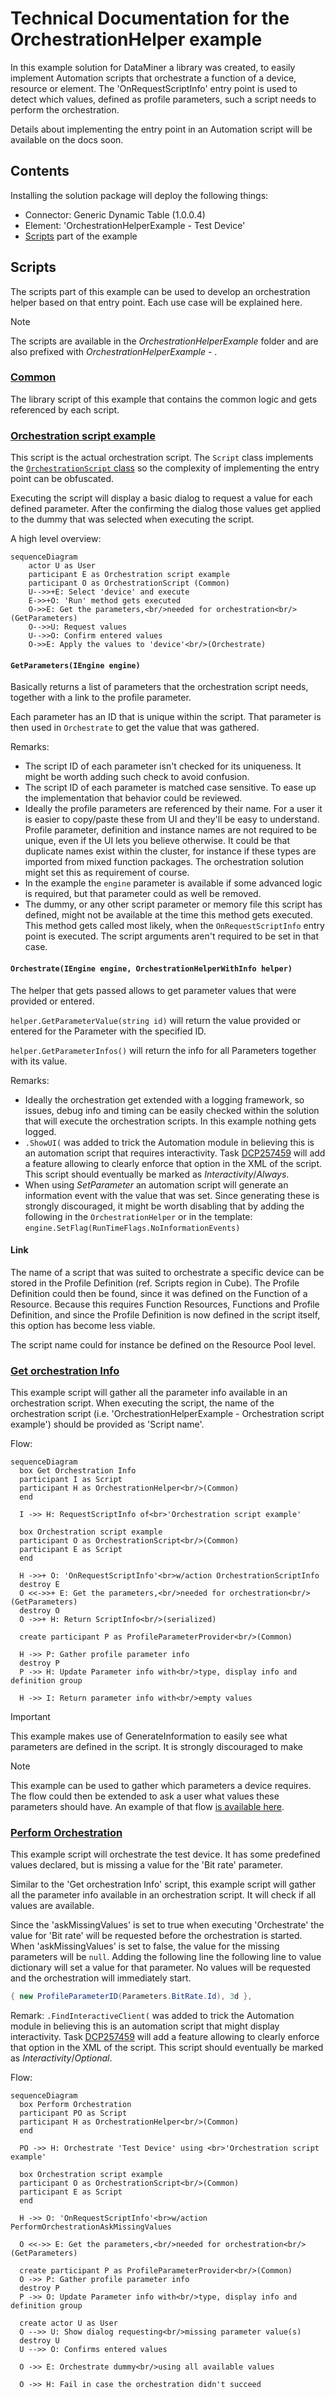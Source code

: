 # Technical Documentation for the OrchestrationHelper example

In this example solution for DataMiner a library was created, to easily implement Automation scripts that orchestrate a function of a device, resource or element. The 'OnRequestScriptInfo' entry point is used to detect which values, defined as profile parameters, such a script needs to perform the orchestration.

Details about implementing the entry point in an Automation script will be available on the docs soon.

## Contents

Installing the solution package will deploy the following things:

- Connector: Generic Dynamic Table (1.0.0.4)
- Element: 'OrchestrationHelperExample - Test Device'
- [Scripts](#scripts) part of the example

## Scripts

The scripts part of this example can be used to develop an orchestration helper based on that entry point. Each use case will be explained here.

> [!NOTE]
> The scripts are available in the *OrchestrationHelperExample* folder and are also prefixed with <em>OrchestrationHelperExample - </em>.

### [Common](/OrchestrationHelperExample.Common)

The library script of this example that contains the common logic and gets referenced by each script.

### [Orchestration script example](/OrchestrationHelperExample%20-%20Orchestration%20script%20example/OrchestrationHelperExample%20-%20Orchestration%20script%20example.cs)

This script is the actual orchestration script. The `Script` class implements the [`OrchestrationScript` class](OrchestrationHelperExampleShared/Helpers/OrchestrationScript.cs) so the complexity of implementing the entry point can be obfuscated.

Executing the script will display a basic dialog to request a value for each defined parameter. After the confirming the dialog those values get applied to the dummy that was selected when executing the script.

A high level overview:

```mermaid
sequenceDiagram
    actor U as User
    participant E as Orchestration script example
    participant O as OrchestrationScript (Common)
    U-->>+E: Select 'device' and execute
    E->>+O: 'Run' method gets executed
    O->>E: Get the parameters,<br/>needed for orchestration<br/>(GetParameters)
    O-->>U: Request values
    U-->>O: Confirm entered values
    O->>E: Apply the values to 'device'<br/>(Orchestrate)
```

#### `GetParameters(IEngine engine)`

Basically returns a list of parameters that the orchestration script needs, together with a link to the profile parameter.

Each parameter has an ID that is unique within the script. That parameter is then used in `Orchestrate` to get the value that was gathered.

Remarks:

- The script ID of each parameter isn't checked for its uniqueness. It might be worth adding such check to avoid confusion.
- The script ID of each parameter is matched case sensitive. To ease up the implementation that behavior could be reviewed.
- Ideally the profile parameters are referenced by their name. For a user it is easier to copy/paste these from UI and they'll be easy to understand. Profile parameter, definition and instance names are not required to be unique, even if the UI lets you believe otherwise. It could be that duplicate names exist within the cluster, for instance if these types are imported from mixed function packages. The orchestration solution might set this as requirement of course.
- In the example the `engine` parameter is available if some advanced logic is required, but that parameter could as well be removed.
- The dummy, or any other script parameter or memory file this script has defined, might not be available at the time this method gets executed. This method gets called most likely, when the `OnRequestScriptInfo` entry point is executed. The script arguments aren't required to be set in that case.

#### `Orchestrate(IEngine engine, OrchestrationHelperWithInfo helper)`

The helper that gets passed allows to get parameter values that were provided or entered.

`helper.GetParameterValue(string id)` will return the value provided or entered for the Parameter with the specified ID.

`helper.GetParameterInfos()` will return the info for all Parameters together with its value.

Remarks:

- Ideally the orchestration get extended with a logging framework, so issues, debug info and timing can be easily checked within the solution that will execute the orchestration scripts. In this example nothing gets logged.
- `.ShowUI(` was added to trick the Automation module in believing this is an automation script that requires interactivity. Task [DCP257459](https://collaboration.dataminer.services/task/257459) will add a feature allowing to clearly enforce that option in the XML of the script. This script should eventually be marked as *Interactivity*/*Always*.
- When using *SetParameter* an automation script will generate an information event with the value that was set. Since generating these is strongly discouraged, it might be worth disabling that by adding the following in the `OrchestrationHelper` or in the template:
`engine.SetFlag(RunTimeFlags.NoInformationEvents)`

#### Link

The name of a script that was suited to orchestrate a specific device can be stored in the Profile Definition (ref. Scripts region in Cube). The Profile Definition could then be found, since it was defined on the Function of a Resource. Because this requires Function Resources, Functions and Profile Definition, and since the Profile Definition is now defined in the script itself, this option has become less viable.

The script name could for instance be defined on the Resource Pool level.

### [Get orchestration Info](/OrchestrationHelperExample%20-%20Get%20Orchestration%20Info/OrchestrationHelperExample%20-%20Get%20Orchestration%20Info.cs)

This example script will gather all the parameter info available in an orchestration script. When executing the script, the name of the orchestration script (i.e. 'OrchestrationHelperExample - Orchestration script example') should be provided as 'Script name'.

Flow:

```mermaid
sequenceDiagram
  box Get Orchestration Info
  participant I as Script
  participant H as OrchestrationHelper<br/>(Common)
  end
  
  I ->> H: RequestScriptInfo of<br>'Orchestration script example'

  box Orchestration script example
  participant O as OrchestrationScript<br/>(Common)
  participant E as Script
  end

  H ->>+ O: 'OnRequestScriptInfo'<br>w/action OrchestrationScriptInfo
  destroy E
  O <<->>+ E: Get the parameters,<br/>needed for orchestration<br/>(GetParameters)
  destroy O
  O ->>+ H: Return ScriptInfo<br/>(serialized)

  create participant P as ProfileParameterProvider<br/>(Common)
  
  H ->> P: Gather profile parameter info 
  destroy P
  P ->> H: Update Parameter info with<br/>type, display info and definition group
  
  H ->> I: Return parameter info with<br/>empty values
```

> [!IMPORTANT]
> This example makes use of GenerateInformation to easily see what parameters are defined in the script. It is strongly discouraged to make

> [!NOTE]
> This example can be used to gather which parameters a device requires. The flow could then be extended to ask a user what values these parameters should have. An example of that flow [is available here](/OrchestrationHelperExampleShared/Helpers/OrchestrationHelperInfoFactory.cs#L281).

### [Perform Orchestration](/OrchestrationHelperExample%20-%20Perform%20Orchestration/OrchestrationHelperExample%20-%20Perform%20Orchestration.cs)

This example script will orchestrate the test device. It has some predefined values declared, but is missing a value for the 'Bit rate' parameter.

Similar to the 'Get orchestration Info' script, this example script will gather all the parameter info available in an orchestration script. It will check if all values are available.

Since the 'askMissingValues' is set to true when executing 'Orchestrate' the value for 'Bit rate' will be requested before the orchestration is started. When 'askMissingValues' is set to false, the value for the missing parameters will be `null`.
Adding the following line the following line to value dictionary will set a value for that parameter. No values will be requested and the orchestration will immediately start.

```csharp
{ new ProfileParameterID(Parameters.BitRate.Id), 3d },
```

Remark: `.FindInteractiveClient(` was added to trick the Automation module in believing this is an automation script that might display interactivity. Task [DCP257459](https://collaboration.dataminer.services/task/257459) will add a feature allowing to clearly enforce that option in the XML of the script. This script should eventually be marked as *Interactivity*/*Optional*.

Flow:

```mermaid
sequenceDiagram
  box Perform Orchestration
  participant PO as Script
  participant H as OrchestrationHelper<br/>(Common)
  end
  
  PO ->> H: Orchestrate 'Test Device' using <br>'Orchestration script example'

  box Orchestration script example
  participant O as OrchestrationScript<br/>(Common)
  participant E as Script
  end

  H ->> O: 'OnRequestScriptInfo'<br>w/action PerformOrchestrationAskMissingValues
  
  O <<->> E: Get the parameters,<br/>needed for orchestration<br/>(GetParameters)

  create participant P as ProfileParameterProvider<br/>(Common)  
  O ->> P: Gather profile parameter info 
  destroy P
  P ->> O: Update Parameter info with<br/>type, display info and definition group

  create actor U as User
  O -->> U: Show dialog requesting<br/>missing parameter value(s)
  destroy U
  U -->> O: Confirms entered values  
  
  O ->> E: Orchestrate dummy<br/>using all available values

  O ->> H: Fail in case the orchestration didn't succeed
```
